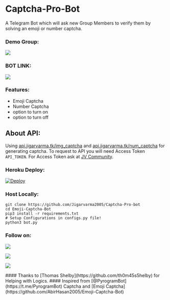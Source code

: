 # Captcha-Pro-Bot
A Telegram Bot which will ask new Group Members to verify them by solving an emoji or number captcha.

### Demo Group:
<a href="https://t.me/JV_Community"><img src="https://img.shields.io/badge/Telegram-Group-blue.svg?logo=telegram"></a>

### BOT LINK:
<a href="https://t.me/JVCaptchaBot"><img src="https://img.shields.io/badge/Telegram-Bot-blue.svg?logo=telegram"></a>

### Features:
- Emoji Captcha
- Number Captcha
- option to turn on
- option to turn off


## About API:
Using [api.jigarvarma.tk/img_captcha](https://api.jigarvarma.tk/img_captcha) and [api.jigarvarma.tk/num_captcha](https://api.jigarvarma.tk/num_captcha) for generating captcha. To request to API you will need Access Token `API_TOKEN`. For Access Token ask at [JV Community](https://t.me/JV_Community).


### Heroku Deploy:
[![Deploy](https://www.herokucdn.com/deploy/button.svg)](https://heroku.com/deploy?template=https://github.com/Jigarvarma2005/Captcha-Pro-bot)

### Host Locally:
```shell
git clone https://github.com/Jigarvarma2005/Captcha-Pro-bot
cd Emoji-Captcha-Bot
pip3 install -r requirements.txt
# Setup Configurations in configs.py file!
python3 bot.py
```

### Follow on:
<p align="left">
<a href="https://github.com/Jigarvarma2005"><img src="https://img.shields.io/badge/GitHub-Follow%20on%20GitHub-inactive.svg?logo=github"></a>
</p>
<p align="left">
<a href="https://twitter.com/Jigarvarma2005"><img src="https://img.shields.io/badge/Twitter-Follow%20on%20Twitter-informational.svg?logo=twitter"></a>
</p>
<p align="left">
<a href="https://instagram.com/Jigarvarma2005"><img src="https://img.shields.io/badge/Instagram-Follow%20on%20Instagram-important.svg?logo=instagram"></a>
</p>
#### Thanks to [Thomas Shelby](https://github.com/th0m45s5helby) for Helping with Logics.
#### Inspired from [@PyrogramBot](https://t.me/PyrogramBot) Captcha and [Emoji Captcha](https://github.com/AbirHasan2005/Emoji-Captcha-Bot)
